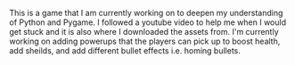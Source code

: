 This is a game that I am currently working on to deepen my understanding of Python and Pygame.
I followed a youtube video to help me when I would get stuck and it is also where I downloaded the assets from.
I'm currently working on adding powerups that the players can pick up to boost health, add sheilds, and add different bullet effects i.e. homing bullets.
